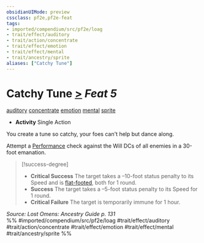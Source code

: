 ```yaml
---
obsidianUIMode: preview
cssclass: pf2e,pf2e-feat
tags:
- imported/compendium/src/pf2e/loag
- trait/effect/auditory
- trait/action/concentrate
- trait/effect/emotion
- trait/effect/mental
- trait/ancestry/sprite
aliases: ["Catchy Tune"]
---
```

# Catchy Tune  [>](chapter-9-playing-the-game.md#Actions "Single Action") *Feat 5*  
[auditory](auditory.md)  [concentrate](concentrate.md)  [emotion](emotion.md)  [mental](mental.md)  [sprite](sprite-b1.md)  

- **Activity** Single Action

You create a tune so catchy, your foes can't help but dance along.

Attempt a [Performance](../skills.md#Performance) check against the Will DCs of all enemies in a 30-foot emanation.

> [!success-degree] 
> - **Critical Success** The target takes a –10-foot status penalty to its Speed and is [flat-footed](conditions.md#Flat-footed), both for 1 round.
> - **Success** The target takes a –5-foot status penalty to its Speed for 1 round.
> - **Critical Failure** The target is temporarily immune for 1 hour.

*Source: Lost Omens: Ancestry Guide p. 131*  
%% #imported/compendium/src/pf2e/loag #trait/effect/auditory #trait/action/concentrate #trait/effect/emotion #trait/effect/mental #trait/ancestry/sprite %%